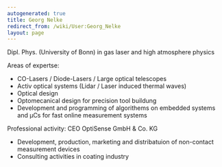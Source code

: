 ```yaml
---
autogenerated: true
title: Georg Nelke
redirect_from: /wiki/User:Georg_Nelke
layout: page
---
```


Dipl. Phys. (University of Bonn) in gas laser and high atmosphere
physics

Areas of expertse:

-   CO-Lasers / Diode-Lasers / Large optical telescopes
-   Activ optical systems (Lidar / Laser induced thermal waves)
-   Optical design
-   Optomecanical design for precision tool buildung
-   Development and programming of algorithems on embedded systems and
    µCs for fast online measurement systems

Professional activity: CEO OptiSense GmbH & Co. KG

-   Development, production, marketing and distribatuion of non-contact
    measurement devices
-   Consulting activities in coating industry
